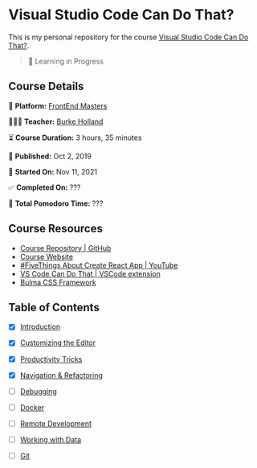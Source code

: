 # Visual Studio Code Can Do That?

This is my personal repository for the course [Visual Studio Code Can Do That?](https://frontendmasters.com/courses/customize-vs-code/).

> 🚧 Learning in Progress

## Course Details

👾 **Platform:** [FrontEnd Masters](https://frontendmasters.com/)

👨🏻‍💻 **Teacher:** [Burke Holland](https://twitter.com/burkeholland)

⏳ **Course Duration:** 3 hours, 35 minutes

📅 **Published:** Oct 2, 2019

🏁 **Started On:** Nov 11, 2021

✅ **Completed On:** ???

🍅 **Total Pomodoro Time:** ???

## Course Resources

- [Course Repository | GitHub](https://github.com/burkeholland/workshop-vs-code-can-do-that)
- [Course Website](https://burkeholland.gitbook.io/vs-code-can-do-that/)
- [#FiveThings About Create React App | YouTube](https://www.youtube.com/watch?v=9t2GWFegnkQ&ab_channel=MicrosoftDeveloper)
- [VS Code Can Do That | VSCode extension](https://marketplace.visualstudio.com/items?itemName=burkeholland.vs-code-can-do-that)
- [Bulma CSS Framework](https://bulma.io/)

## Table of Contents

- [x] [Introduction](notes.md#Introduction)
- [x] [Customizing the Editor](notes.md#Customizing-the-Editor)
- [x] [Productivity Tricks](notes.md#Productivity-Tricks)
- [x] [Navigation & Refactoring](notes.md#Navigation-&-Refactoring)
- [ ] [Debugging](notes.md#Debugging)
- [ ] [Docker](notes.md#Docker)
- [ ] [Remote Development](notes.md#Remote-Development)
- [ ] [Working with Data](notes.md#Working-with-Data)
- [ ] [Git](notes.md#Git)




